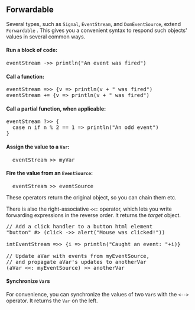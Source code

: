 

## Forwardable

Several types, such as
`Signal`,
`EventStream`, and
`DomEventSource`, extend
`Forwardable`
. This gives you a convenient syntax to respond such objects' values
in several common ways.

#### Run a block of code:

 <pre class="brush: scala">eventStream ->> println("An event was fired")</pre>

#### Call a function:

<pre class="brush: scala">
eventStream =&gt;&gt; {v => println(v + " was fired")
eventStream += {v => println(v + " was fired")
</pre>

#### Call a partial function, when applicable:

<pre class="brush:scala">
eventStream ?>> {
  case n if n % 2 == 1 =&gt; println("An odd event")
}
</pre>

#### Assign the value to a `Var`:

<pre class="brush: scala">
  eventStream >> myVar
</pre>

#### Fire the value from an `EventSource`:

<pre class="brush: scala">
  eventStream &gt;&gt; eventSource
</pre>

These operators return the original object, so you can chain
them etc.

There is also the right-associative
`<<:`
operator, which lets you write forwarding expressions in the reverse
order. It returns the _target_ object.

<pre class="brush:scala">
// Add a click handler to a button html element
"button" #&gt; (click -&gt;&gt; alert("Mouse was clicked!"))

intEventStream =&gt;&gt; {i => println("Caught an event: "+i)}

// Update aVar with events from myEventSource,
// and propagate aVar's updates to anotherVar
(aVar &lt;&lt;: myEventSource) &gt;&gt; anotherVar
</pre>

#### Synchronize `Var`s

For convenience, you can synchronize the values of two
`Var`s with the
`<-->`
operator. It returns the `Var` on the left.

